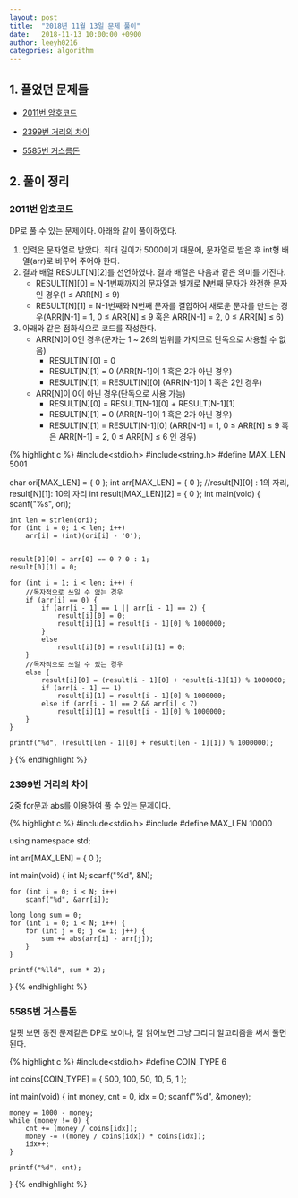 ```yaml
---
layout: post
title:  "2018년 11월 13일 문제 풀이"
date:   2018-11-13 10:00:00 +0900
author: leeyh0216
categories: algorithm
---
```


## 1. 풀었던 문제들
* [2011번 암호코드](https://www.acmicpc.net/problem/2011)

* [2399번 거리의 차이](https://www.acmicpc.net/problem/2399)

* [5585번 거스름돈](https://www.acmicpc.net/problem/5585)

## 2. 풀이 정리

### 2011번 암호코드
DP로 풀 수 있는 문제이다. 아래와 같이 풀이하였다.

1. 입력은 문자열로 받았다. 최대 길이가 5000이기 때문에, 문자열로 받은 후 int형 배열(arr)로 바꾸어 주어야 한다.
2. 결과 배열 RESULT[N][2]를 선언하였다. 결과 배열은 다음과 같은 의미를 가진다.
   * RESULT[N][0] = N-1번째까지의 문자열과 별개로 N번째 문자가 완전한 문자인 경우(1 ≤ ARR[N] ≤ 9)
   * RESULT[N][1] = N-1번째와 N번째 문자를 결합하여 새로운 문자를 만드는 경우(ARR[N-1] = 1, 0 ≤ ARR[N] ≤ 9 혹은 ARR[N-1] = 2, 0 ≤ ARR[N] ≤ 6)
3. 아래와 같은 점화식으로 코드를 작성한다.
   * ARR[N]이 0인 경우(문자는 1 ~ 26의 범위를 가지므로 단독으로 사용할 수 없음)
      * RESULT[N][0] = 0
	  * RESULT[N][1] = 0 (ARR[N-1]이 1 혹은 2가 아닌 경우)
	  * RESULT[N][1] = RESULT[N][0] (ARR[N-1]이 1 혹은 2인 경우)
   * ARR[N]이 0이 아닌 경우(단독으로 사용 가능)
      * RESULT[N][0] = RESULT[N-1][0] + RESULT[N-1][1]
	  * RESULT[N][1] = 0 (ARR[N-1]이 1 혹은 2가 아닌 경우)
	  * RESULT[N][1] = RESULT[N-1][0] (ARR[N-1] = 1, 0 ≤ ARR[N] ≤ 9 혹은 ARR[N-1] = 2, 0 ≤ ARR[N] ≤ 6 인 경우)

{% highlight c %}
#include<stdio.h>
#include<string.h>
#define MAX_LEN 5001

char ori[MAX_LEN] = { 0 };
int arr[MAX_LEN] = { 0 };
//result[N][0] : 1의 자리, result[N][1]: 10의 자리
int result[MAX_LEN][2] = { 0 };
int main(void) {
	scanf("%s", ori);

	int len = strlen(ori);
	for (int i = 0; i < len; i++)
		arr[i] = (int)(ori[i] - '0');


	result[0][0] = arr[0] == 0 ? 0 : 1; 
	result[0][1] = 0;

	for (int i = 1; i < len; i++) {
		//독자적으로 쓰일 수 없는 경우
		if (arr[i] == 0) {
			if (arr[i - 1] == 1 || arr[i - 1] == 2) {
				result[i][0] = 0;
				result[i][1] = result[i - 1][0] % 1000000;
			}
			else 
				result[i][0] = result[i][1] = 0;
		}
		//독자적으로 쓰일 수 있는 경우
		else {
			result[i][0] = (result[i - 1][0] + result[i-1][1]) % 1000000;
			if (arr[i - 1] == 1)
				result[i][1] = result[i - 1][0] % 1000000;
			else if (arr[i - 1] == 2 && arr[i] < 7)
				result[i][1] = result[i - 1][0] % 1000000;
		}
	}

	printf("%d", (result[len - 1][0] + result[len - 1][1]) % 1000000);
}
{% endhighlight %}

### 2399번 거리의 차이
2중 for문과 abs를 이용하여 풀 수 있는 문제이다.

{% highlight c %}
#include<stdio.h>
#include<algorithm>
#define MAX_LEN 10000

using namespace std;

int arr[MAX_LEN] = { 0 };

int main(void) {
	int N;
	scanf("%d", &N);

	for (int i = 0; i < N; i++)
		scanf("%d", &arr[i]);

	long long sum = 0;
	for (int i = 0; i < N; i++) {
		for (int j = 0; j <= i; j++) {
			sum += abs(arr[i] - arr[j]);
		}
	}

	printf("%lld", sum * 2);
}
{% endhighlight %}

### 5585번 거스름돈
얼핏 보면 동전 문제같은 DP로 보이나, 잘 읽어보면 그냥 그리디 알고리즘을 써서 풀면 된다.

{% highlight c %}
#include<stdio.h>
#define COIN_TYPE 6

int coins[COIN_TYPE] = { 500, 100, 50, 10, 5, 1 };

int main(void) {
	int money, cnt = 0, idx = 0;
	scanf("%d", &money);

	money = 1000 - money;
	while (money != 0) {
		cnt += (money / coins[idx]);
		money -= ((money / coins[idx]) * coins[idx]);
		idx++;
	}

	printf("%d", cnt);
}
{% endhighlight %}